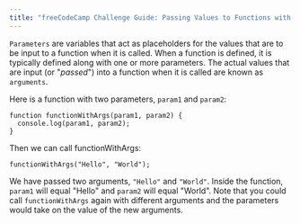 ```yaml
---
title: "freeCodeCamp Challenge Guide: Passing Values to Functions with Arguments"
---
```


`Parameters` are variables that act as placeholders for the values that are to be input to a function when it is called. When a function is defined, it is typically defined along with one or more parameters. The actual values that are input (or "_passed_") into a function when it is called are known as `arguments`.

Here is a function with two parameters, `param1` and `param2`:

    function functionWithArgs(param1, param2) {
      console.log(param1, param2);
    }

Then we can call functionWithArgs:

`functionWithArgs("Hello", "World");`

We have passed two arguments, `"Hello"` and `"World"`. Inside the function, `param1` will equal "Hello" and `param2` will equal "World". Note that you could call `functionWithArgs` again with different arguments and the parameters would take on the value of the new arguments.
